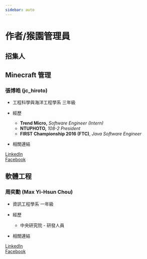 ```yaml
---
sidebar: auto
---
```


# 作者/猴園管理員

## 招集人

## Minecraft 管理

### 張博皓 (jc_hiroto)
- 工程科學與海洋工程學系 三年級
- 經歷
  - **Trend Micro,** *Software Engineer (Intern)*
  - **NTUPHOTO,** *108-2 President*
  - **FIRST Championship 2016 (FTC)**, *Java Software Engineer*

- 相關連結

[LinkedIn](https://www.linkedin.com/in/jc-hiroto/) <br>
[Facebook](https://www.facebook.com/james.chang.com.tw/)

## 軟體工程
### 周奕勳 (Max Yi-Hsun Chou)
- 資訊工程學系 一年級
- 經歷
  - 中央研究院 - 研發人員

- 相關連結

[LinkedIn](https://www.linkedin.com/in/maxchou415)<br>
[Facebook](https://www.facebook.com/maxchou415)
